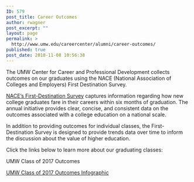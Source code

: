 ```yaml
---
ID: 579
post_title: Career Outcomes
author: rwagner
post_excerpt: ""
layout: page
permalink: >
  http://www.umw.edu/careercenter/alumni/career-outcomes/
published: true
post_date: 2018-11-08 10:56:38
---
```

The UMW Center for Career and Professional Development collects outcomes on our graduates using the NACE (National Association of Colleges and Employers) First Destination Survey.

<a href="http://www.naceweb.org/job-market/graduate-outcomes/first-destination/">NACE’s First-Destination Survey</a> captures information regarding how new college graduates fare in their careers within six months of graduation. The annual initiative provides clear, concise, and consistent data on the outcomes associated with a college education on a national scale.

In addition to providing outcomes for individual classes, the First-Destination Survey is designed to provide trends data over time to inform the discussion about the value of higher education.

Click the links below to learn more about our graduating classes:

UMW Class of 2017 Outcomes

<a href="http://www.umw.edu/careercenter/wp-content/uploads/sites/41/2018/11/Outcomes-v2.pdf">UMW Class of 2017 Outcomes Infographic</a>

&nbsp;